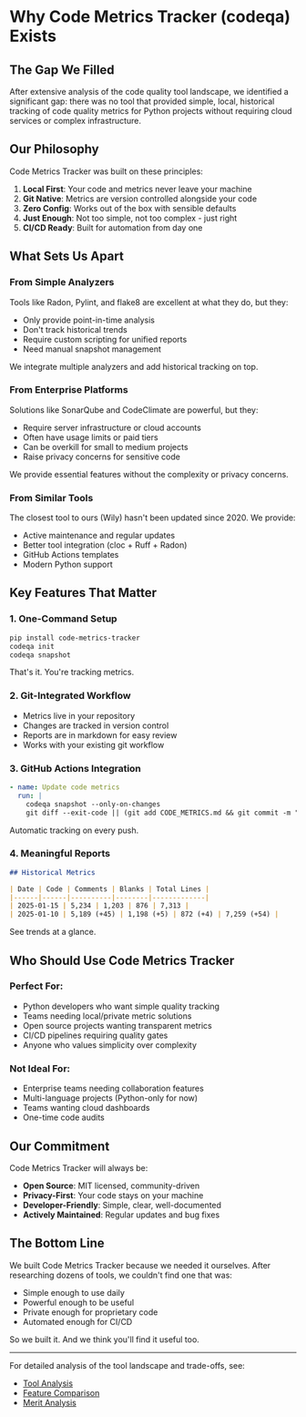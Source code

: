 # Why Code Metrics Tracker (codeqa) Exists

## The Gap We Filled

After extensive analysis of the code quality tool landscape, we identified a significant gap: there was no tool that provided simple, local, historical tracking of code quality metrics for Python projects without requiring cloud services or complex infrastructure.

## Our Philosophy

Code Metrics Tracker was built on these principles:

1. **Local First**: Your code and metrics never leave your machine
2. **Git Native**: Metrics are version controlled alongside your code
3. **Zero Config**: Works out of the box with sensible defaults
4. **Just Enough**: Not too simple, not too complex - just right
5. **CI/CD Ready**: Built for automation from day one

## What Sets Us Apart

### From Simple Analyzers
Tools like Radon, Pylint, and flake8 are excellent at what they do, but they:
- Only provide point-in-time analysis
- Don't track historical trends
- Require custom scripting for unified reports
- Need manual snapshot management

We integrate multiple analyzers and add historical tracking on top.

### From Enterprise Platforms
Solutions like SonarQube and CodeClimate are powerful, but they:
- Require server infrastructure or cloud accounts
- Often have usage limits or paid tiers
- Can be overkill for small to medium projects
- Raise privacy concerns for sensitive code

We provide essential features without the complexity or privacy concerns.

### From Similar Tools
The closest tool to ours (Wily) hasn't been updated since 2020. We provide:
- Active maintenance and regular updates
- Better tool integration (cloc + Ruff + Radon)
- GitHub Actions templates
- Modern Python support

## Key Features That Matter

### 1. One-Command Setup
```bash
pip install code-metrics-tracker
codeqa init
codeqa snapshot
```
That's it. You're tracking metrics.

### 2. Git-Integrated Workflow
- Metrics live in your repository
- Changes are tracked in version control
- Reports are in markdown for easy review
- Works with your existing git workflow

### 3. GitHub Actions Integration
```yaml
- name: Update code metrics
  run: |
    codeqa snapshot --only-on-changes
    git diff --exit-code || (git add CODE_METRICS.md && git commit -m "Update metrics")
```
Automatic tracking on every push.

### 4. Meaningful Reports
```markdown
## Historical Metrics

| Date | Code | Comments | Blanks | Total Lines |
|------|------|----------|--------|-------------|
| 2025-01-15 | 5,234 | 1,203 | 876 | 7,313 |
| 2025-01-10 | 5,189 (+45) | 1,198 (+5) | 872 (+4) | 7,259 (+54) |
```
See trends at a glance.

## Who Should Use Code Metrics Tracker

### Perfect For:
- Python developers who want simple quality tracking
- Teams needing local/private metric solutions
- Open source projects wanting transparent metrics
- CI/CD pipelines requiring quality gates
- Anyone who values simplicity over complexity

### Not Ideal For:
- Enterprise teams needing collaboration features
- Multi-language projects (Python-only for now)
- Teams wanting cloud dashboards
- One-time code audits

## Our Commitment

Code Metrics Tracker will always be:
- **Open Source**: MIT licensed, community-driven
- **Privacy-First**: Your code stays on your machine
- **Developer-Friendly**: Simple, clear, well-documented
- **Actively Maintained**: Regular updates and bug fixes

## The Bottom Line

We built Code Metrics Tracker because we needed it ourselves. After researching dozens of tools, we couldn't find one that was:
- Simple enough to use daily
- Powerful enough to be useful
- Private enough for proprietary code
- Automated enough for CI/CD

So we built it. And we think you'll find it useful too.

---

For detailed analysis of the tool landscape and trade-offs, see:
- [Tool Analysis](../TOOL_ANALYSIS.md)
- [Feature Comparison](../FEATURE_COMPARISON.md)
- [Merit Analysis](../CODEQA_MERIT_ANALYSIS.md)